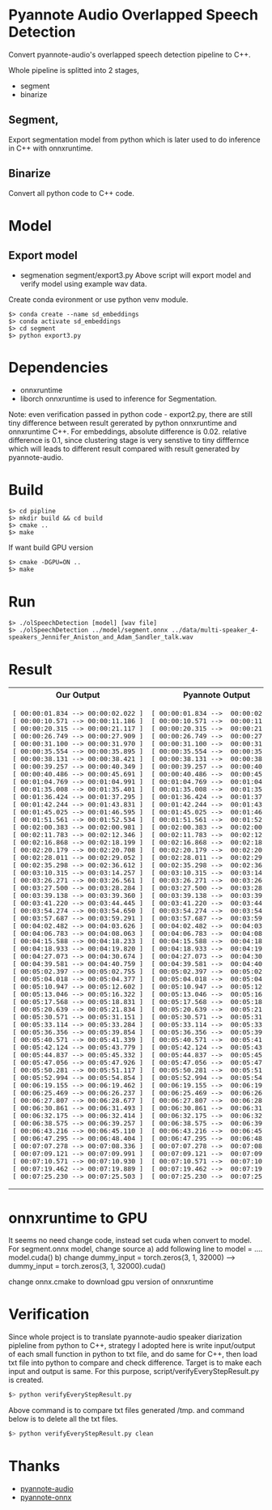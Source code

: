# Pyannote Audio Overlapped Speech Detection

Convert pyannote-audio's overlapped speech detection pipeline to C++.

Whole pipeline is splitted into 2 stages,
- segment
- binarize

## Segment,
Export segmentation model from python which is later used to do inference in C++ with onnxruntime. 

## Binarize
Convert all python code to C++ code.

# Model 

## Export model
- segmenation
segment/export3.py
Above script will export model and verify model using example wav data.

Create conda evironment or use python venv module.
```
$> conda create --name sd_embeddings
$> conda activate sd_embeddings
$> cd segment
$> python export3.py
```

# Dependencies
- onnxruntime
- liborch
onnxruntime is used to inference for Segmentation. 

Note: even verification passed in python code - export2.py, there are still tiny difference between result gererated by python onnxruntime 
and onnxruntime C++. For embeddings, absolute difference is 0.02. relative difference is 0.1, since clustering stage is very senstive 
to tiny difffernce which will leads to different result compared with result generated by pyannote-audio.

# Build

```
$> cd pipline
$> mkdir build && cd build
$> cmake ..
$> make
```
If want build GPU version
```
$> cmake -DGPU=ON ..
$> make
```

# Run
```
$> ./olSpeechDetection [model] [wav file] 
$> ./olSpeechDetection ../model/segment.onnx ../data/multi-speaker_4-speakers_Jennifer_Aniston_and_Adam_Sandler_talk.wav
```

# Result
<table>
<tr><th>Our Output</th><th>Pyannote Output</th></tr>
<tr><td>
<pre>
[ 00:00:01.834 --> 00:00:02.022 ]
[ 00:00:10.571 --> 00:00:11.186 ]
[ 00:00:20.315 --> 00:00:21.117 ]
[ 00:00:26.749 --> 00:00:27.909 ]
[ 00:00:31.100 --> 00:00:31.970 ]
[ 00:00:35.554 --> 00:00:35.895 ]
[ 00:00:38.131 --> 00:00:38.421 ]
[ 00:00:39.257 --> 00:00:40.349 ]
[ 00:00:40.486 --> 00:00:45.691 ]
[ 00:01:04.769 --> 00:01:04.991 ]
[ 00:01:35.008 --> 00:01:35.401 ]
[ 00:01:36.424 --> 00:01:37.295 ]
[ 00:01:42.244 --> 00:01:43.831 ]
[ 00:01:45.025 --> 00:01:46.595 ]
[ 00:01:51.561 --> 00:01:52.534 ]
[ 00:02:00.383 --> 00:02:00.981 ]
[ 00:02:11.783 --> 00:02:12.346 ]
[ 00:02:16.868 --> 00:02:18.199 ]
[ 00:02:20.179 --> 00:02:20.708 ]
[ 00:02:28.011 --> 00:02:29.052 ]
[ 00:02:35.298 --> 00:02:36.612 ]
[ 00:03:10.315 --> 00:03:14.257 ]
[ 00:03:26.271 --> 00:03:26.561 ]
[ 00:03:27.500 --> 00:03:28.284 ]
[ 00:03:39.138 --> 00:03:39.360 ]
[ 00:03:41.220 --> 00:03:44.445 ]
[ 00:03:54.274 --> 00:03:54.650 ]
[ 00:03:57.687 --> 00:03:59.291 ]
[ 00:04:02.482 --> 00:04:03.626 ]
[ 00:04:06.783 --> 00:04:08.063 ]
[ 00:04:15.588 --> 00:04:18.233 ]
[ 00:04:18.933 --> 00:04:19.820 ]
[ 00:04:27.073 --> 00:04:30.674 ]
[ 00:04:39.581 --> 00:04:40.759 ]
[ 00:05:02.397 --> 00:05:02.755 ]
[ 00:05:04.018 --> 00:05:04.377 ]
[ 00:05:10.947 --> 00:05:12.602 ]
[ 00:05:13.046 --> 00:05:16.322 ]
[ 00:05:17.568 --> 00:05:18.831 ]
[ 00:05:20.639 --> 00:05:21.834 ]
[ 00:05:30.571 --> 00:05:31.151 ]
[ 00:05:33.114 --> 00:05:33.284 ]
[ 00:05:36.356 --> 00:05:39.854 ]
[ 00:05:40.571 --> 00:05:41.339 ]
[ 00:05:42.124 --> 00:05:43.779 ]
[ 00:05:44.837 --> 00:05:45.332 ]
[ 00:05:47.056 --> 00:05:47.926 ]
[ 00:05:50.281 --> 00:05:51.117 ]
[ 00:05:52.994 --> 00:05:54.854 ]
[ 00:06:19.155 --> 00:06:19.462 ]
[ 00:06:25.469 --> 00:06:26.237 ]
[ 00:06:27.807 --> 00:06:28.677 ]
[ 00:06:30.861 --> 00:06:31.493 ]
[ 00:06:32.175 --> 00:06:32.414 ]
[ 00:06:38.575 --> 00:06:39.257 ]
[ 00:06:43.216 --> 00:06:45.110 ]
[ 00:06:47.295 --> 00:06:48.404 ]
[ 00:07:07.278 --> 00:07:08.336 ]
[ 00:07:09.121 --> 00:07:09.991 ]
[ 00:07:10.571 --> 00:07:10.930 ]
[ 00:07:19.462 --> 00:07:19.889 ]
[ 00:07:25.230 --> 00:07:25.503 ]
</pre>
</td><td>
<pre>
[ 00:00:01.834 -->  00:00:02.022]
[ 00:00:10.571 -->  00:00:11.186]
[ 00:00:20.315 -->  00:00:21.117]
[ 00:00:26.749 -->  00:00:27.909]
[ 00:00:31.100 -->  00:00:31.970]
[ 00:00:35.554 -->  00:00:35.895]
[ 00:00:38.131 -->  00:00:38.421]
[ 00:00:39.257 -->  00:00:40.349]
[ 00:00:40.486 -->  00:00:45.691]
[ 00:01:04.769 -->  00:01:04.991]
[ 00:01:35.008 -->  00:01:35.401]
[ 00:01:36.424 -->  00:01:37.295]
[ 00:01:42.244 -->  00:01:43.831]
[ 00:01:45.025 -->  00:01:46.595]
[ 00:01:51.561 -->  00:01:52.534]
[ 00:02:00.383 -->  00:02:00.981]
[ 00:02:11.783 -->  00:02:12.346]
[ 00:02:16.868 -->  00:02:18.199]
[ 00:02:20.179 -->  00:02:20.708]
[ 00:02:28.011 -->  00:02:29.052]
[ 00:02:35.298 -->  00:02:36.612]
[ 00:03:10.315 -->  00:03:14.257]
[ 00:03:26.271 -->  00:03:26.561]
[ 00:03:27.500 -->  00:03:28.284]
[ 00:03:39.138 -->  00:03:39.360]
[ 00:03:41.220 -->  00:03:44.445]
[ 00:03:54.274 -->  00:03:54.650]
[ 00:03:57.687 -->  00:03:59.291]
[ 00:04:02.482 -->  00:04:03.626]
[ 00:04:06.783 -->  00:04:08.063]
[ 00:04:15.588 -->  00:04:18.233]
[ 00:04:18.933 -->  00:04:19.820]
[ 00:04:27.073 -->  00:04:30.674]
[ 00:04:39.581 -->  00:04:40.759]
[ 00:05:02.397 -->  00:05:02.755]
[ 00:05:04.018 -->  00:05:04.377]
[ 00:05:10.947 -->  00:05:12.602]
[ 00:05:13.046 -->  00:05:16.322]
[ 00:05:17.568 -->  00:05:18.831]
[ 00:05:20.639 -->  00:05:21.834]
[ 00:05:30.571 -->  00:05:31.151]
[ 00:05:33.114 -->  00:05:33.284]
[ 00:05:36.356 -->  00:05:39.854]
[ 00:05:40.571 -->  00:05:41.339]
[ 00:05:42.124 -->  00:05:43.779]
[ 00:05:44.837 -->  00:05:45.332]
[ 00:05:47.056 -->  00:05:47.926]
[ 00:05:50.281 -->  00:05:51.117]
[ 00:05:52.994 -->  00:05:54.854]
[ 00:06:19.155 -->  00:06:19.462]
[ 00:06:25.469 -->  00:06:26.237]
[ 00:06:27.807 -->  00:06:28.677]
[ 00:06:30.861 -->  00:06:31.493]
[ 00:06:32.175 -->  00:06:32.414]
[ 00:06:38.575 -->  00:06:39.257]
[ 00:06:43.216 -->  00:06:45.110]
[ 00:06:47.295 -->  00:06:48.404]
[ 00:07:07.278 -->  00:07:08.336]
[ 00:07:09.121 -->  00:07:09.991]
[ 00:07:10.571 -->  00:07:10.930]
[ 00:07:19.462 -->  00:07:19.889]
[ 00:07:25.230 -->  00:07:25.503]
</td></tr>
</table>
</pre>

# onnxruntime to GPU
It seems no need change code, instead set cuda when convert to model. For segment.onnx model, change source 
a) add following line to model = ....
model.cuda() 
b) change 
dummy_input = torch.zeros(3, 1, 32000)
-->
dummy_input = torch.zeros(3, 1, 32000).cuda()

change onnx.cmake to download gpu version of onnxruntime

# Verification
Since whole project is to translate pyannote-audio speaker diarization pipleline from python to C++, strategy I adopted here is 
write input/output of each small function in python to txt file, and do same for C++, then load txt file into python to compare 
and check difference. Target is to make each input and output is same.
For this purpose, script/verifyEveryStepResult.py is created.
``` bash
$> python verifyEveryStepResult.py
```
Above command is to compare txt files generated /tmp. and command below is to delete all the txt files.
``` bash
$> python verifyEveryStepResult.py clean
```

# Thanks

- [pyannote-audio](https://github.com/pyannote/pyannote-audio)
- [pyannote-onnx](https://github.com/pengzhendong/pyannote-onnx)

